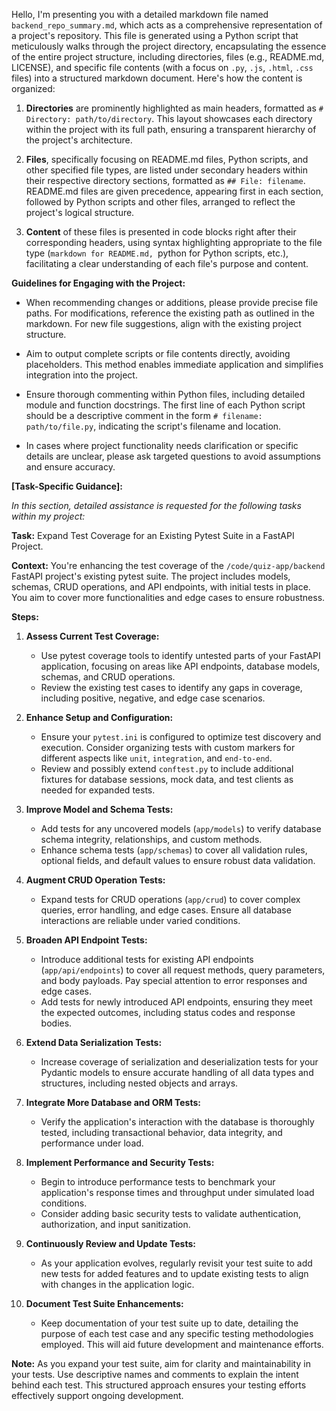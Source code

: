 Hello, I'm presenting you with a detailed markdown file named `backend_repo_summary.md`, which acts as a comprehensive representation of a project's repository. This file is generated using a Python script that meticulously walks through the project directory, encapsulating the essence of the entire project structure, including directories, files (e.g., README.md, LICENSE), and specific file contents (with a focus on `.py`, `.js`, `.html`, `.css` files) into a structured markdown document. Here's how the content is organized:

1. **Directories** are prominently highlighted as main headers, formatted as `# Directory: path/to/directory`. This layout showcases each directory within the project with its full path, ensuring a transparent hierarchy of the project's architecture.

2. **Files**, specifically focusing on README.md files, Python scripts, and other specified file types, are listed under secondary headers within their respective directory sections, formatted as `## File: filename`. README.md files are given precedence, appearing first in each section, followed by Python scripts and other files, arranged to reflect the project's logical structure.

3. **Content** of these files is presented in code blocks right after their corresponding headers, using syntax highlighting appropriate to the file type (```markdown for README.md, ```python for Python scripts, etc.), facilitating a clear understanding of each file's purpose and content.

**Guidelines for Engaging with the Project:**

- When recommending changes or additions, please provide precise file paths. For modifications, reference the existing path as outlined in the markdown. For new file suggestions, align with the existing project structure.

- Aim to output complete scripts or file contents directly, avoiding placeholders. This method enables immediate application and simplifies integration into the project.

- Ensure thorough commenting within Python files, including detailed module and function docstrings. The first line of each Python script should be a descriptive comment in the form `# filename: path/to/file.py`, indicating the script's filename and location.

- In cases where project functionality needs clarification or specific details are unclear, please ask targeted questions to avoid assumptions and ensure accuracy.

**[Task-Specific Guidance]:**

*In this section, detailed assistance is requested for the following tasks within my project:*

**Task:** Expand Test Coverage for an Existing Pytest Suite in a FastAPI Project.

**Context:** You're enhancing the test coverage of the `/code/quiz-app/backend` FastAPI project's existing pytest suite. The project includes models, schemas, CRUD operations, and API endpoints, with initial tests in place. You aim to cover more functionalities and edge cases to ensure robustness.

**Steps:**

1. **Assess Current Test Coverage:**
   - Use pytest coverage tools to identify untested parts of your FastAPI application, focusing on areas like API endpoints, database models, schemas, and CRUD operations.
   - Review the existing test cases to identify any gaps in coverage, including positive, negative, and edge case scenarios.

2. **Enhance Setup and Configuration:**
   - Ensure your `pytest.ini` is configured to optimize test discovery and execution. Consider organizing tests with custom markers for different aspects like `unit`, `integration`, and `end-to-end`.
   - Review and possibly extend `conftest.py` to include additional fixtures for database sessions, mock data, and test clients as needed for expanded tests.

3. **Improve Model and Schema Tests:**
   - Add tests for any uncovered models (`app/models`) to verify database schema integrity, relationships, and custom methods.
   - Enhance schema tests (`app/schemas`) to cover all validation rules, optional fields, and default values to ensure robust data validation.

4. **Augment CRUD Operation Tests:**
   - Expand tests for CRUD operations (`app/crud`) to cover complex queries, error handling, and edge cases. Ensure all database interactions are reliable under varied conditions.

5. **Broaden API Endpoint Tests:**
   - Introduce additional tests for existing API endpoints (`app/api/endpoints`) to cover all request methods, query parameters, and body payloads. Pay special attention to error responses and edge cases.
   - Add tests for newly introduced API endpoints, ensuring they meet the expected outcomes, including status codes and response bodies.

6. **Extend Data Serialization Tests:**
   - Increase coverage of serialization and deserialization tests for your Pydantic models to ensure accurate handling of all data types and structures, including nested objects and arrays.

7. **Integrate More Database and ORM Tests:**
   - Verify the application's interaction with the database is thoroughly tested, including transactional behavior, data integrity, and performance under load.

8. **Implement Performance and Security Tests:**
   - Begin to introduce performance tests to benchmark your application's response times and throughput under simulated load conditions.
   - Consider adding basic security tests to validate authentication, authorization, and input sanitization.

9. **Continuously Review and Update Tests:**
   - As your application evolves, regularly revisit your test suite to add new tests for added features and to update existing tests to align with changes in the application logic.

10. **Document Test Suite Enhancements:**
    - Keep documentation of your test suite up to date, detailing the purpose of each test case and any specific testing methodologies employed. This will aid future development and maintenance efforts.

**Note:** As you expand your test suite, aim for clarity and maintainability in your tests. Use descriptive names and comments to explain the intent behind each test. This structured approach ensures your testing efforts effectively support ongoing development.
